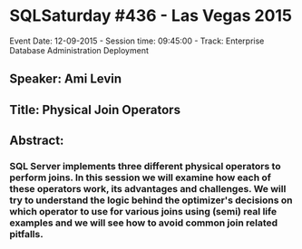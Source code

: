 # SQLSaturday #436 - Las Vegas 2015
Event Date: 12-09-2015 - Session time: 09:45:00 - Track: Enterprise Database Administration  Deployment
## Speaker: Ami Levin
## Title: Physical Join Operators
## Abstract:
### SQL Server implements three different physical operators to perform joins. In this session we will examine how each of these operators work, its advantages and challenges. We will try to understand the logic behind the optimizer's decisions on which operator to use for various joins using (semi) real life examples and we will see how to avoid common join related pitfalls.
